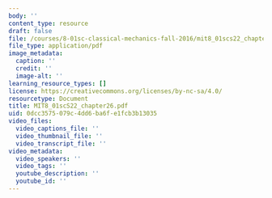 ```yaml
---
body: ''
content_type: resource
draft: false
file: /courses/8-01sc-classical-mechanics-fall-2016/mit8_01scs22_chapter26.pdf
file_type: application/pdf
image_metadata:
  caption: ''
  credit: ''
  image-alt: ''
learning_resource_types: []
license: https://creativecommons.org/licenses/by-nc-sa/4.0/
resourcetype: Document
title: MIT8_01scS22_chapter26.pdf
uid: 0dcc3575-079c-4dd6-ba6f-e1fcb3b13035
video_files:
  video_captions_file: ''
  video_thumbnail_file: ''
  video_transcript_file: ''
video_metadata:
  video_speakers: ''
  video_tags: ''
  youtube_description: ''
  youtube_id: ''
---
```

